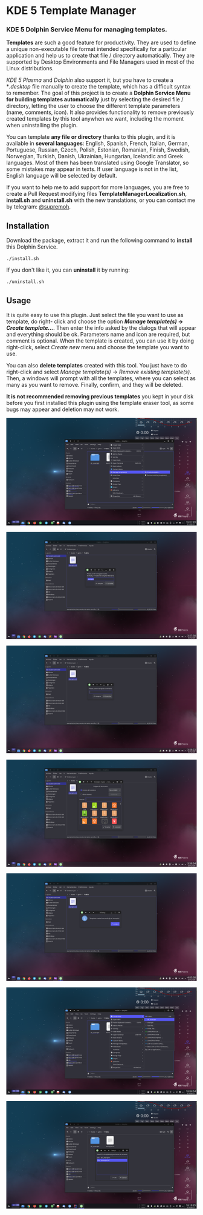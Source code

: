 # KDE 5 Template Manager

### KDE 5 Dolphin Service Menu for managing templates.

**Templates** are such a good feature for productivity. They are used to define a unique non-executable
file format intended specifically for a particular application and help us to create that file / directory
automatically. They are supported by Desktop Environments and File Managers used in most of the Linux
distributions.

*KDE 5 Plasma* and *Dolphin* also support it, but you have to create a **.desktop* file manually 
to create the template, which has a difficult syntax to remember. The goal of this project is to 
create a **Dolphin Service Menu for building templates automatically** just by selecting the
desired file / directory, letting the user to choose the different template parameters (name, comments, icon).
It also provides functionality to remove previously created templates by this tool anywhen we want, including
the moment when uninstalling the plugin.

You can template **any file or directory** thanks to this plugin, and it is available in **several languages**: English, 
Spanish, French, Italian, German, Portuguese, Russian, Czech, Polish, Estonian, Romanian, Finish, Swedish, Norwegian,
Turkish, Danish, Ukrainian, Hungarian, Icelandic and Greek languages. Most of them has been translated using Google 
Translator, so some mistakes may appear in texts. If user language is not in the list, English language will be selected 
by default. 

If you want to help me to add support for more languages, you are free to create a Pull Request modifying files 
**TemplateManagerLocalization.sh**, **install.sh** and **uninstall.sh** with the new translations, or you can contact
me by telegram: [@supremoh](https://t.me/supremoh).

## Installation

Download the package, extract it and run the following command to **install** this Dolphin Service. 

    ./install.sh

If you don't like it, you can **uninstall** it by running:

    ./uninstall.sh

## Usage

It is quite easy to use this plugin. Just select the file you want to use as template, do right-
click and choose the option ***Manage template(s)* -> *Create template...***. Then enter the info asked by the
dialogs that will appear and everything should be ok. Parameters name and icon are required, but
comment is optional. When the template is created, you can use it by doing right-click, select *Create new* menu
and choose the template you want to use.

You can also **delete templates** created with this tool. You just have to do right-click and select 
*Manage template(s)* -> *Remove existing template(s)*. Then, a windows will prompt with all the 
templates, where you can select as many as you want to remove. Finally, confirm, and they will be deleted. 

**It is not recommended removing previous templates** you kept in your disk before you first installed this plugin 
using the template eraser tool, as some bugs may appear and deletion may not work.

![Dolphin Service Menu](screenshots/1.png "Dolphin Service Menu")

![Template name](screenshots/2.png "Template name")

![Template comment](screenshots/3.png "Template comment")

![Template icon](screenshots/4.png "Template icon")

![Created successfully](screenshots/5.png "Created successfully")

![Template example](screenshots/6.png "Template example")

![Template deletion](screenshots/7.png "Template deletion")